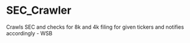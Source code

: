 # SEC_Crawler
Crawls SEC and checks for 8k and 4k filing for given tickers and notifies accordingly - WSB
